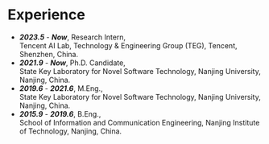 # Experience

- ***2023.5*** - ***Now***, Research Intern,  
Tencent AI Lab, Technology & Engineering Group (TEG), Tencent, Shenzhen, China.
- ***2021.9*** - ***Now***, Ph.D. Candidate,  
State Key Laboratory for Novel Software Technology, Nanjing University, Nanjing, China.
- ***2019.6*** - ***2021.6***, M.Eng.,  
State Key Laboratory for Novel Software Technology, Nanjing University, Nanjing, China.  
- ***2015.9*** - ***2019.6***, B.Eng.,  
School of Information and Communication Engineering, Nanjing Institute of Technology, Nanjing, China.
